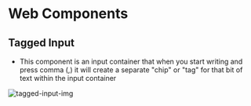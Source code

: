 # Web Components

## Tagged Input
- This component is an input container that when you start writing and press comma (,) it will create a separate "chip" or "tag" for that bit of text within the input container

![tagged-input-img](https://github.com/user-attachments/assets/0e9d50d9-edc5-456e-942a-4d3d185cad6e)
